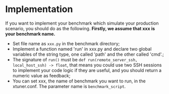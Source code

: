 # Implementation
If you want to implement your benchmark which simulate your 
production scenario, you should do as the following.
**Firstly, we assume that xxx is your benchmark name.**

* Set file name as ```xxx.py``` in the benchmark directory;
* Implement a function named 'run' in xxx.py and declare two global variables of the string type, one called 'path' and the other called 'cmd'.;
* The signature of `run()` must be ```def run(remote_server_ssh, local_host_ssh) -> float```, that 
means you could use two SSH sessions to implement your code logic if they are useful, and you should 
return a numeric value as feedback;
* You can set xxx, the name of benchmark you want to run, in the xtuner.conf. The parameter name is `benchmark_script`.
